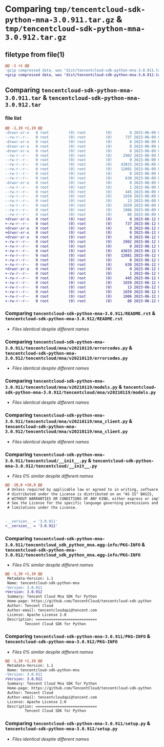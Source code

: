 # Comparing `tmp/tencentcloud-sdk-python-mna-3.0.911.tar.gz` & `tmp/tencentcloud-sdk-python-mna-3.0.912.tar.gz`

## filetype from file(1)

```diff
@@ -1 +1 @@
-gzip compressed data, was "dist/tencentcloud-sdk-python-mna-3.0.911.tar", last modified: Fri Jun  9 02:23:04 2023, max compression
+gzip compressed data, was "dist/tencentcloud-sdk-python-mna-3.0.912.tar", last modified: Mon Jun 12 03:07:43 2023, max compression
```

## Comparing `tencentcloud-sdk-python-mna-3.0.911.tar` & `tencentcloud-sdk-python-mna-3.0.912.tar`

### file list

```diff
@@ -1,19 +1,19 @@
-drwxr-xr-x   0 root         (0) root         (0)        0 2023-06-09 02:23:04.000000 tencentcloud-sdk-python-mna-3.0.911/
--rw-r--r--   0 root         (0) root         (0)      737 2023-06-09 02:23:04.000000 tencentcloud-sdk-python-mna-3.0.911/README.rst
-drwxr-xr-x   0 root         (0) root         (0)        0 2023-06-09 02:23:04.000000 tencentcloud-sdk-python-mna-3.0.911/tencentcloud/
-drwxr-xr-x   0 root         (0) root         (0)        0 2023-06-09 02:23:04.000000 tencentcloud-sdk-python-mna-3.0.911/tencentcloud/mna/
-drwxr-xr-x   0 root         (0) root         (0)        0 2023-06-09 02:23:04.000000 tencentcloud-sdk-python-mna-3.0.911/tencentcloud/mna/v20210119/
--rw-r--r--   0 root         (0) root         (0)     2902 2023-06-09 02:23:04.000000 tencentcloud-sdk-python-mna-3.0.911/tencentcloud/mna/v20210119/errorcodes.py
--rw-r--r--   0 root         (0) root         (0)        0 2023-06-09 02:23:04.000000 tencentcloud-sdk-python-mna-3.0.911/tencentcloud/mna/v20210119/__init__.py
--rw-r--r--   0 root         (0) root         (0)    43033 2023-06-09 02:23:04.000000 tencentcloud-sdk-python-mna-3.0.911/tencentcloud/mna/v20210119/models.py
--rw-r--r--   0 root         (0) root         (0)    12081 2023-06-09 02:23:04.000000 tencentcloud-sdk-python-mna-3.0.911/tencentcloud/mna/v20210119/mna_client.py
--rw-r--r--   0 root         (0) root         (0)        0 2023-06-09 02:23:04.000000 tencentcloud-sdk-python-mna-3.0.911/tencentcloud/mna/__init__.py
--rw-r--r--   0 root         (0) root         (0)      630 2023-06-09 02:23:04.000000 tencentcloud-sdk-python-mna-3.0.911/tencentcloud/__init__.py
-drwxr-xr-x   0 root         (0) root         (0)        0 2023-06-09 02:23:04.000000 tencentcloud-sdk-python-mna-3.0.911/tencentcloud_sdk_python_mna.egg-info/
--rw-r--r--   0 root         (0) root         (0)        1 2023-06-09 02:23:04.000000 tencentcloud-sdk-python-mna-3.0.911/tencentcloud_sdk_python_mna.egg-info/dependency_links.txt
--rw-r--r--   0 root         (0) root         (0)      445 2023-06-09 02:23:04.000000 tencentcloud-sdk-python-mna-3.0.911/tencentcloud_sdk_python_mna.egg-info/SOURCES.txt
--rw-r--r--   0 root         (0) root         (0)     1659 2023-06-09 02:23:04.000000 tencentcloud-sdk-python-mna-3.0.911/tencentcloud_sdk_python_mna.egg-info/PKG-INFO
--rw-r--r--   0 root         (0) root         (0)       13 2023-06-09 02:23:04.000000 tencentcloud-sdk-python-mna-3.0.911/tencentcloud_sdk_python_mna.egg-info/top_level.txt
--rw-r--r--   0 root         (0) root         (0)     1659 2023-06-09 02:23:04.000000 tencentcloud-sdk-python-mna-3.0.911/PKG-INFO
--rw-r--r--   0 root         (0) root         (0)     1006 2023-06-09 02:23:04.000000 tencentcloud-sdk-python-mna-3.0.911/setup.py
--rw-r--r--   0 root         (0) root         (0)       88 2023-06-09 02:23:04.000000 tencentcloud-sdk-python-mna-3.0.911/setup.cfg
+drwxr-xr-x   0 root         (0) root         (0)        0 2023-06-12 03:07:43.000000 tencentcloud-sdk-python-mna-3.0.912/
+-rw-r--r--   0 root         (0) root         (0)      737 2023-06-12 03:07:43.000000 tencentcloud-sdk-python-mna-3.0.912/README.rst
+drwxr-xr-x   0 root         (0) root         (0)        0 2023-06-12 03:07:43.000000 tencentcloud-sdk-python-mna-3.0.912/tencentcloud/
+drwxr-xr-x   0 root         (0) root         (0)        0 2023-06-12 03:07:43.000000 tencentcloud-sdk-python-mna-3.0.912/tencentcloud/mna/
+drwxr-xr-x   0 root         (0) root         (0)        0 2023-06-12 03:07:43.000000 tencentcloud-sdk-python-mna-3.0.912/tencentcloud/mna/v20210119/
+-rw-r--r--   0 root         (0) root         (0)     2902 2023-06-12 03:07:43.000000 tencentcloud-sdk-python-mna-3.0.912/tencentcloud/mna/v20210119/errorcodes.py
+-rw-r--r--   0 root         (0) root         (0)        0 2023-06-12 03:07:43.000000 tencentcloud-sdk-python-mna-3.0.912/tencentcloud/mna/v20210119/__init__.py
+-rw-r--r--   0 root         (0) root         (0)    43033 2023-06-12 03:07:43.000000 tencentcloud-sdk-python-mna-3.0.912/tencentcloud/mna/v20210119/models.py
+-rw-r--r--   0 root         (0) root         (0)    12081 2023-06-12 03:07:43.000000 tencentcloud-sdk-python-mna-3.0.912/tencentcloud/mna/v20210119/mna_client.py
+-rw-r--r--   0 root         (0) root         (0)        0 2023-06-12 03:07:43.000000 tencentcloud-sdk-python-mna-3.0.912/tencentcloud/mna/__init__.py
+-rw-r--r--   0 root         (0) root         (0)      630 2023-06-12 03:07:43.000000 tencentcloud-sdk-python-mna-3.0.912/tencentcloud/__init__.py
+drwxr-xr-x   0 root         (0) root         (0)        0 2023-06-12 03:07:43.000000 tencentcloud-sdk-python-mna-3.0.912/tencentcloud_sdk_python_mna.egg-info/
+-rw-r--r--   0 root         (0) root         (0)        1 2023-06-12 03:07:43.000000 tencentcloud-sdk-python-mna-3.0.912/tencentcloud_sdk_python_mna.egg-info/dependency_links.txt
+-rw-r--r--   0 root         (0) root         (0)      445 2023-06-12 03:07:43.000000 tencentcloud-sdk-python-mna-3.0.912/tencentcloud_sdk_python_mna.egg-info/SOURCES.txt
+-rw-r--r--   0 root         (0) root         (0)     1659 2023-06-12 03:07:43.000000 tencentcloud-sdk-python-mna-3.0.912/tencentcloud_sdk_python_mna.egg-info/PKG-INFO
+-rw-r--r--   0 root         (0) root         (0)       13 2023-06-12 03:07:43.000000 tencentcloud-sdk-python-mna-3.0.912/tencentcloud_sdk_python_mna.egg-info/top_level.txt
+-rw-r--r--   0 root         (0) root         (0)     1659 2023-06-12 03:07:43.000000 tencentcloud-sdk-python-mna-3.0.912/PKG-INFO
+-rw-r--r--   0 root         (0) root         (0)     1006 2023-06-12 03:07:43.000000 tencentcloud-sdk-python-mna-3.0.912/setup.py
+-rw-r--r--   0 root         (0) root         (0)       88 2023-06-12 03:07:43.000000 tencentcloud-sdk-python-mna-3.0.912/setup.cfg
```

### Comparing `tencentcloud-sdk-python-mna-3.0.911/README.rst` & `tencentcloud-sdk-python-mna-3.0.912/README.rst`

 * *Files identical despite different names*

### Comparing `tencentcloud-sdk-python-mna-3.0.911/tencentcloud/mna/v20210119/errorcodes.py` & `tencentcloud-sdk-python-mna-3.0.912/tencentcloud/mna/v20210119/errorcodes.py`

 * *Files identical despite different names*

### Comparing `tencentcloud-sdk-python-mna-3.0.911/tencentcloud/mna/v20210119/models.py` & `tencentcloud-sdk-python-mna-3.0.912/tencentcloud/mna/v20210119/models.py`

 * *Files identical despite different names*

### Comparing `tencentcloud-sdk-python-mna-3.0.911/tencentcloud/mna/v20210119/mna_client.py` & `tencentcloud-sdk-python-mna-3.0.912/tencentcloud/mna/v20210119/mna_client.py`

 * *Files identical despite different names*

### Comparing `tencentcloud-sdk-python-mna-3.0.911/tencentcloud/__init__.py` & `tencentcloud-sdk-python-mna-3.0.912/tencentcloud/__init__.py`

 * *Files 0% similar despite different names*

```diff
@@ -10,8 +10,8 @@
 # Unless required by applicable law or agreed to in writing, software
 # distributed under the License is distributed on an "AS IS" BASIS,
 # WITHOUT WARRANTIES OR CONDITIONS OF ANY KIND, either express or implied.
 # See the License for the specific language governing permissions and
 # limitations under the License.
 
 
-__version__ = '3.0.911'
+__version__ = '3.0.912'
```

### Comparing `tencentcloud-sdk-python-mna-3.0.911/tencentcloud_sdk_python_mna.egg-info/PKG-INFO` & `tencentcloud-sdk-python-mna-3.0.912/tencentcloud_sdk_python_mna.egg-info/PKG-INFO`

 * *Files 0% similar despite different names*

```diff
@@ -1,10 +1,10 @@
 Metadata-Version: 1.1
 Name: tencentcloud-sdk-python-mna
-Version: 3.0.911
+Version: 3.0.912
 Summary: Tencent Cloud Mna SDK for Python
 Home-page: https://github.com/TencentCloud/tencentcloud-sdk-python
 Author: Tencent Cloud
 Author-email: tencentcloudapi@tencent.com
 License: Apache License 2.0
 Description: ============================
         Tencent Cloud SDK for Python
```

### Comparing `tencentcloud-sdk-python-mna-3.0.911/PKG-INFO` & `tencentcloud-sdk-python-mna-3.0.912/PKG-INFO`

 * *Files 0% similar despite different names*

```diff
@@ -1,10 +1,10 @@
 Metadata-Version: 1.1
 Name: tencentcloud-sdk-python-mna
-Version: 3.0.911
+Version: 3.0.912
 Summary: Tencent Cloud Mna SDK for Python
 Home-page: https://github.com/TencentCloud/tencentcloud-sdk-python
 Author: Tencent Cloud
 Author-email: tencentcloudapi@tencent.com
 License: Apache License 2.0
 Description: ============================
         Tencent Cloud SDK for Python
```

### Comparing `tencentcloud-sdk-python-mna-3.0.911/setup.py` & `tencentcloud-sdk-python-mna-3.0.912/setup.py`

 * *Files identical despite different names*

